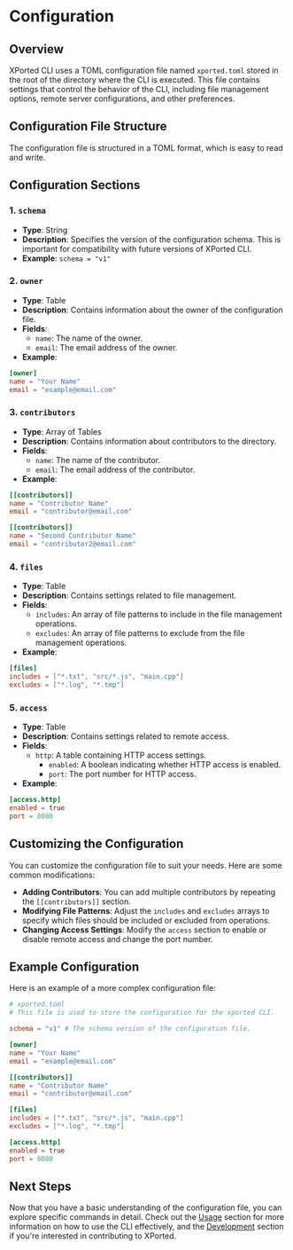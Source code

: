 # Configuration

## Overview
XPorted CLI uses a TOML configuration file named `xported.toml` stored in the root of the directory where the CLI is executed. This file contains settings that control the behavior of the CLI, including file management options, remote server configurations, and other preferences.

## Configuration File Structure
The configuration file is structured in a TOML format, which is easy to read and write.

## Configuration Sections
### 1. `schema`
- **Type**: String
- **Description**: Specifies the version of the configuration schema. This is important for compatibility with future versions of XPorted CLI.
- **Example**: `schema = "v1"`
### 2. `owner`
- **Type**: Table
- **Description**: Contains information about the owner of the configuration file.
- **Fields**:
  - `name`: The name of the owner.
  - `email`: The email address of the owner.
- **Example**:
```toml
[owner]
name = "Your Name"
email = "example@email.com"
```
### 3. `contributors`
- **Type**: Array of Tables
- **Description**: Contains information about contributors to the directory.
- **Fields**:
  - `name`: The name of the contributor.
  - `email`: The email address of the contributor.
- **Example**:
```toml
[[contributors]]
name = "Contributor Name"
email = "contributor@email.com"

[[contributors]]
name = "Second Contributor Name"
email = "contributor2@email.com"
```

### 4. `files`
- **Type**: Table
- **Description**: Contains settings related to file management.
- **Fields**:
  - `includes`: An array of file patterns to include in the file management operations.
  - `excludes`: An array of file patterns to exclude from the file management operations.
- **Example**:
```toml
[files]
includes = ["*.txt", "src/*.js", "main.cpp"]
excludes = ["*.log", "*.tmp"]
```
### 5. `access`
- **Type**: Table
- **Description**: Contains settings related to remote access.
- **Fields**:
  - `http`: A table containing HTTP access settings.
	- `enabled`: A boolean indicating whether HTTP access is enabled.
	- `port`: The port number for HTTP access.
- **Example**:
```toml
[access.http]
enabled = true
port = 8080
```

## Customizing the Configuration
You can customize the configuration file to suit your needs. Here are some common modifications:
- **Adding Contributors**: You can add multiple contributors by repeating the `[[contributors]]` section.
- **Modifying File Patterns**: Adjust the `includes` and `excludes` arrays to specify which files should be included or excluded from operations.
- **Changing Access Settings**: Modify the `access` section to enable or disable remote access and change the port number.

## Example Configuration
Here is an example of a more complex configuration file:
```toml
# xported.toml
# This file is used to store the configuration for the xported CLI.

schema = "v1" # The schema version of the configuration file.

[owner]
name = "Your Name"
email = "example@email.com"

[[contributors]]
name = "Contributor Name"
email = "contributor@email.com"

[files]
includes = ["*.txt", "src/*.js", "main.cpp"]
excludes = ["*.log", "*.tmp"]

[access.http]
enabled = true
port = 8080
```

## Next Steps
Now that you have a basic understanding of the configuration file, you can explore specific commands in detail. Check out the [Usage](usage.md) section for more information on how to use the CLI effectively, and the [Development](development.md) section if you're interested in contributing to XPorted.